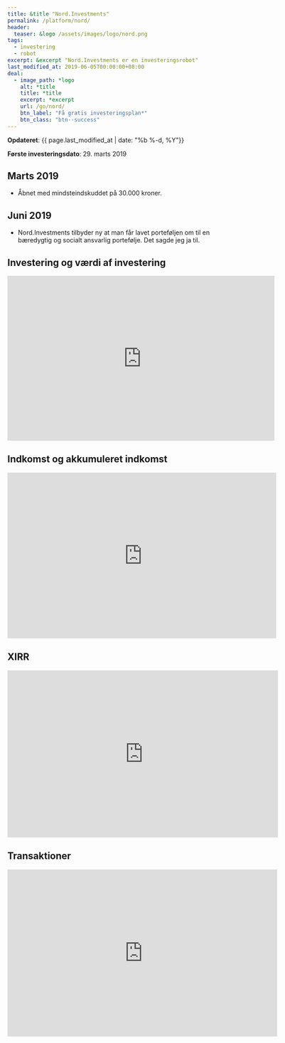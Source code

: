 ```yaml
---
title: &title "Nord.Investments"
permalink: /platform/nord/
header:
  teaser: &logo /assets/images/logo/nord.png
tags:
  - investering
  - robot
excerpt: &excerpt "Nord.Investments er en investeringsrobot"
last_modified_at: 2019-06-05T00:00:00+08:00
deal:
  - image_path: *logo
    alt: *title
    title: *title
    excerpt: *excerpt
    url: /go/nord/
    btn_label: "Få gratis investeringsplan*"
    btn_class: "btn--success"
---
```


**Opdateret**: {{ page.last_modified_at | date: "%b %-d, %Y"}}

**Første investeringsdato**: 29. marts 2019

## Marts 2019

- Åbnet med mindsteindskuddet på 30.000 kroner.

## Juni 2019

- Nord.Investments tilbyder ny at man får lavet porteføljen om til en bæredygtig og socialt ansvarlig portefølje. Det sagde jeg ja til.

## Investering og værdi af investering

<iframe width="601" height="371" seamless frameborder="0" scrolling="no" src="https://docs.google.com/spreadsheets/d/e/2PACX-1vQKZZbdj1<iframe width="601" height="371" seamless frameborder="0" scrolling="no" src="https://docs.google.com/spreadsheets/d/e/2PACX-1vQKZZbdj1cM5A4yCXjtjhxowXHoMhioXI-OR-mEPmmGgqQhcSr250VUM8SGVvRkWZziWUYleizmqAC2/pubchart?oid=1559675445&amp;format=image"></iframe>

## Indkomst og akkumuleret indkomst

<iframe width="605" height="373" seamless frameborder="0" scrolling="no" src="https://docs.google.com/spreadsheets/d/e/2PACX-1vQKZZbdj1cM5A4yCXjtjhxowXHoMhioXI-OR-mEPmmGgqQhcSr250VUM8SGVvRkWZziWUYleizmqAC2/pubchart?oid=435683801&amp;format=image"></iframe>

## XIRR

<iframe width="609" height="376" seamless frameborder="0" scrolling="no" src="https://docs.google.com/spreadsheets/d/e/2PACX-1vQKZZbdj1cM5A4yCXjtjhxowXHoMhioXI-OR-mEPmmGgqQhcSr250VUM8SGVvRkWZziWUYleizmqAC2/pubchart?oid=756970248&amp;format=image"></iframe>

## Transaktioner

<iframe width="607" height="376" seamless frameborder="0" scrolling="no" src="https://docs.google.com/spreadsheets/d/e/2PACX-1vQKZZbdj1cM5A4yCXjtjhxowXHoMhioXI-OR-mEPmmGgqQhcSr250VUM8SGVvRkWZziWUYleizmqAC2/pubchart?oid=161795288&amp;format=image"></iframe>
